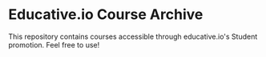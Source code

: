 # Educative.io Course Archive
This repository contains courses accessible through educative.io's Student promotion.
Feel free to use!
